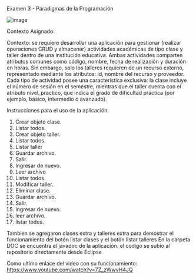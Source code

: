 Examen 3 - Paradigmas de la Programación

![image](https://github.com/user-attachments/assets/6494bef6-d6ce-4194-b68d-379b8f650c11)

Contexto Asignado:

Contexto: se requiere desarrollar una aplicación para gestionar (realizar operaciones CRUD y almacenar) actividades académicas de tipo clase y taller dentro de una institución educativa. Ambas actividades comparten atributos comunes como código, nombre, fecha de realización y duración en horas. 
Sin embargo, solo los talleres requieren de un recurso externo, representado mediante los atributos: id, nombre del recurso y proveedor. 
Cada tipo de actividad posee una característica exclusiva: la clase incluye el número de sesión en el semestre, mientras que el taller cuenta con el atributo nivel_practico, que indica el grado de dificultad práctica (por ejemplo, básico, intermedio o avanzado).

Instrucciones para el uso de la aplicación:
1. Crear objeto clase.
2. Listar todos.
3. Crear objeto taller.
4. Listar todos.
5. Listar taller 
6. Guardar archivo.
7. Salir.
8. Ingresar de nuevo.
9. Leer archivo
10. Listar todos.
11. Modificar taller.
12. Eliminar clase.
13. Guardar archivo.
14. Salir.
15. Ingresar de nuevo.
16. leer archivo.
17. listar todos. 

Tambien se agregaron clases extra y talleres extra para demostrar el funcionamiento del botón listar clases y el botón listar talleres
En la carpeta DOC se encuentra el javadoc de la aplicación.
el codigo se subio al repositorio directamente desde Eclipse

Como ultimo enlace del video con su funcionamiento:
https://www.youtube.com/watch?v=7Z_zWwvH4JQ
